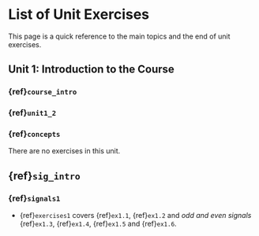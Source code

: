# List of Unit Exercises

This page is a quick reference to the main topics and the end of unit exercises.

## Unit 1: Introduction to the Course

### {ref}`course_intro`
### {ref}`unit1_2`
### {ref}`concepts`

There are no exercises in this unit.


## {ref}`sig_intro`
### {ref}`signals1`

* {ref}`exercises1` covers {ref}`ex1.1`, {ref}`ex1.2` and *odd and even signals* {ref}`ex1.3`, {ref}`ex1.4`, {ref}`ex1.5` and {ref}`ex1.6`.

```python

```
